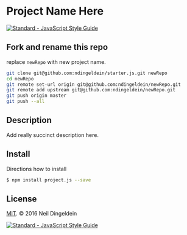 # Project Name Here
[![Standard - JavaScript Style Guide](https://img.shields.io/badge/code%20style-standard-brightgreen.svg)](http://standardjs.com/)

## Fork and rename this repo
replace `newRepo` with new project name.

```bash
git clone git@github.com:ndingeldein/starter.js.git newRepo
cd newRepo
git remote set-url origin git@github.com:ndingeldein/newRepo.git
git remote add upstream git@github.com:ndingeldein/newRepo.git
git push origin master
git push --all
```

## Description
Add really succinct description here.

## Install
Directions how to install

```bash
$ npm install project.js --save
```


## License

[MIT](https://opensource.org/licenses/MIT). © 2016 Neil Dingeldein

[![Standard - JavaScript Style Guide](https://cdn.rawgit.com/feross/standard/master/badge.svg)](https://github.com/feross/standard)
